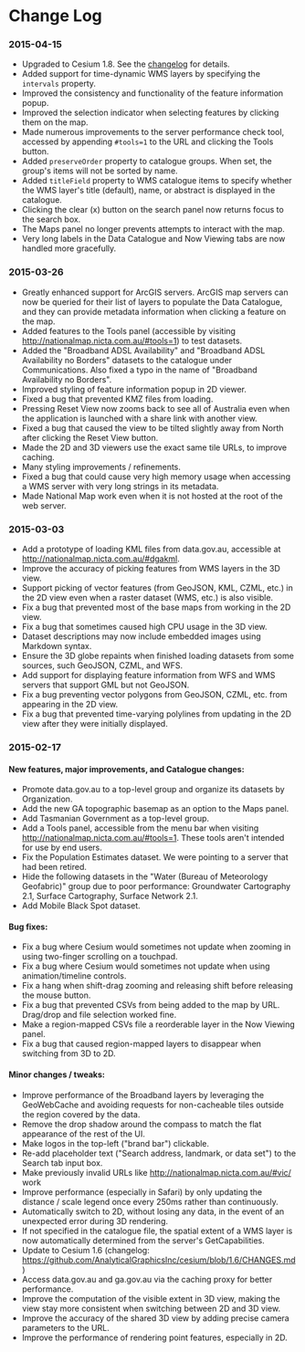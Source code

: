 Change Log
==========

### 2015-04-15

* Upgraded to Cesium 1.8.  See the [changelog](https://github.com/AnalyticalGraphicsInc/cesium/blob/1.8/CHANGES.md) for details.
* Added support for time-dynamic WMS layers by specifying the `intervals` property.
* Improved the consistency and functionality of the feature information popup.
* Improved the selection indicator when selecting features by clicking them on the map.
* Made numerous improvements to the server performance check tool, accessed by appending `#tools=1` to the URL and clicking the Tools button.
* Added `preserveOrder` property to catalogue groups.  When set, the group's items will not be sorted by name.
* Added `titleField` property to WMS catalogue items to specify whether the WMS layer's title (default), name, or abstract is displayed in the catalogue.
* Clicking the clear (x) button on the search panel now returns focus to the search box.
* The Maps panel no longer prevents attempts to interact with the map.
* Very long labels in the Data Catalogue and Now Viewing tabs are now handled more gracefully.

### 2015-03-26

* Greatly enhanced support for ArcGIS servers.  ArcGIS map servers can now be queried for their list of layers to populate the Data Catalogue, and they can provide metadata information when clicking a feature on the map.
* Added features to the Tools panel (accessible by visiting http://nationalmap.nicta.com.au/#tools=1) to test datasets.
* Added the "Broadband ADSL Availability" and "Broadband ADSL Availability no Borders" datasets to the catalogue under Communications.  Also fixed a typo in the name of "Broadband Availability no Borders".
* Improved styling of feature information popup in 2D viewer.
* Fixed a bug that prevented KMZ files from loading.
* Pressing Reset View now zooms back to see all of Australia even when the application is launched with a share link with another view.
* Fixed a bug that caused the view to be tilted slightly away from North after clicking the Reset View button.
* Made the 2D and 3D viewers use the exact same tile URLs, to improve caching.
* Many styling improvements / refinements.
* Fixed a bug that could cause very high memory usage when accessing a WMS server with very long strings in its metadata.
* Made National Map work even when it is not hosted at the root of the web server.

### 2015-03-03

* Add a prototype of loading KML files from data.gov.au, accessible at http://nationalmap.nicta.com.au/#dgakml.
* Improve the accuracy of picking features from WMS layers in the 3D view.
* Support picking of vector features (from GeoJSON, KML, CZML, etc.) in the 2D view even when a raster dataset (WMS, etc.) is also visible.
* Fix a bug that prevented most of the base maps from working in the 2D view.
* Fix a bug that sometimes caused high CPU usage in the 3D view.
* Dataset descriptions may now include embedded images using Markdown syntax.
* Ensure the 3D globe repaints when finished loading datasets from some sources, such GeoJSON, CZML, and WFS.
* Add support for displaying feature information from WFS and WMS servers that support GML but not GeoJSON.
* Fix a bug preventing vector polygons from GeoJSON, CZML, etc. from appearing in the 2D view.
* Fix a bug that prevented time-varying polylines from updating in the 2D view after they were initially displayed.

### 2015-02-17

#### New features, major improvements, and Catalogue changes:
* Promote data.gov.au to a top-level group and organize its datasets by Organization.
* Add the new GA topographic basemap as an option to the Maps panel.
* Add Tasmanian Government as a top-level group.
* Add a Tools panel, accessible from the menu bar when visiting http://nationalmap.nicta.com.au/#tools=1.  These tools aren't intended for use by end users.
* Fix the Population Estimates dataset.  We were pointing to a server that had been retired.
* Hide the following datasets in the "Water (Bureau of Meteorology Geofabric)" group due to poor performance: Groundwater Cartography 2.1, Surface Cartography, Surface Network 2.1.
* Add Mobile Black Spot dataset.

#### Bug fixes:
* Fix a bug where Cesium would sometimes not update when zooming in using two-finger scrolling on a touchpad.
* Fix a bug where Cesium would sometimes not update when using animation/timeline controls.
* Fix a hang when shift-drag zooming and releasing shift before releasing the mouse button.
* Fix a bug that prevented CSVs from being added to the map by URL.  Drag/drop and file selection worked fine.
* Make a region-mapped CSVs file a reorderable layer in the Now Viewing panel.
* Fix a bug that caused region-mapped layers to disappear when switching from 3D to 2D.

#### Minor changes / tweaks:
* Improve performance of the Broadband layers by leveraging the GeoWebCache and avoiding requests for non-cacheable tiles outside the region covered by the data.
* Remove the drop shadow around the compass to match the flat appearance of the rest of the UI.
* Make logos in the top-left ("brand bar") clickable.
* Re-add placeholder text ("Search address, landmark, or data set") to the Search tab input box.
* Make previously invalid URLs like http://nationalmap.nicta.com.au/#vic/ work
* Improve performance (especially in Safari) by only updating the distance / scale legend once every 250ms rather than continuously.
* Automatically switch to 2D, without losing any data, in the event of an unexpected error during 3D rendering.
* If not specified in the catalogue file, the spatial extent of a WMS layer is now automatically determined from the server's GetCapabilities.
* Update to Cesium 1.6 (changelog: https://github.com/AnalyticalGraphicsInc/cesium/blob/1.6/CHANGES.md )
* Access data.gov.au and ga.gov.au via the caching proxy for better performance.
* Improve the computation of the visible extent in 3D view, making the view stay more consistent when switching between 2D and 3D view.
* Improve the accuracy of the shared 3D view by adding precise camera parameters to the URL.
* Improve the performance of rendering point features, especially in 2D.
